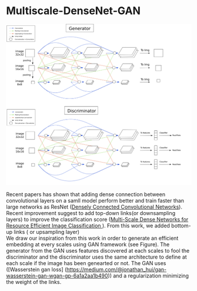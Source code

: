 # Multiscale-DenseNet-GAN

![MSDN-GAN](https://github.com/jbmorlot/Multiscale-DenseNet-GAN/blob/master/images/Diagram.png)

Recent papers has shown that adding dense connection between convolutional layers on a samll model perform better and train faster than large networks as ResNet ([Densely Connected Convolutional Networks](https://arxiv.org/abs/1608.06993)). Recent improvement suggest to add top-down links(or downsampling layers) to improve the classification score ([Multi-Scale Dense Networks for Resource Efficient Image Classification
](https://arxiv.org/abs/1703.09844)). 
From this work, we added bottom-up links ( or upsampling layer)  
We draw our inspiration from this work in order to generate an efficient embedding at every scales using GAN framework (see Figure). The generator from the GAN uses features discovered at each scales to fool the discriminator and the discriminator uses the same architecture to define at each scale if the image has been genearted or not. The GAN uses ([Wasserstein gan loss] (https://medium.com/@jonathan_hui/gan-wasserstein-gan-wgan-gp-6a1a2aa1b490)) and a regularization minimizing the weight of the links.


